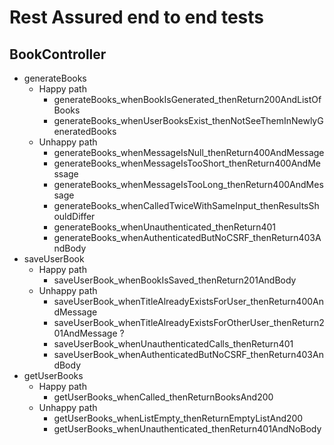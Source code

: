 # Rest Assured end to end tests

## BookController

- generateBooks
  - Happy path
    - generateBooks_whenBookIsGenerated_thenReturn200AndListOfBooks
    - generateBooks_whenUserBooksExist_thenNotSeeThemInNewlyGeneratedBooks
  - Unhappy path
    - generateBooks_whenMessageIsNull_thenReturn400AndMessage
    - generateBooks_whenMessageIsTooShort_thenReturn400AndMessage
    - generateBooks_whenMessageIsTooLong_thenReturn400AndMessage
    - generateBooks_whenCalledTwiceWithSameInput_thenResultsShouldDiffer
    - generateBooks_whenUnauthenticated_thenReturn401
    - generateBooks_whenAuthenticatedButNoCSRF_thenReturn403AndBody
- saveUserBook
  - Happy path
    - saveUserBook_whenBookIsSaved_thenReturn201AndBody
  - Unhappy path
    - saveUserBook_whenTitleAlreadyExistsForUser_thenReturn400AndMessage
    - saveUserBook_whenTitleAlreadyExistsForOtherUser_thenReturn201AndMessage ?
    - saveUserBook_whenUnauthenticatedCalls_thenReturn401
    - saveUserBook_whenAuthenticatedButNoCSRF_thenReturn403AndBody
- getUserBooks
  - Happy path
    - getUserBooks_whenCalled_thenReturnBooksAnd200
  - Unhappy path
    - getUserBooks_whenListEmpty_thenReturnEmptyListAnd200
    - getUserBooks_whenUnauthenticated_thenReturn401AndNoBody
